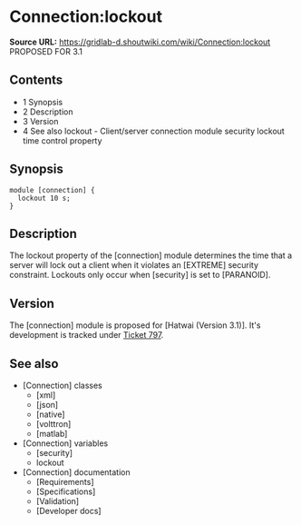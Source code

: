 # Connection:lockout

**Source URL:** https://gridlab-d.shoutwiki.com/wiki/Connection:lockout
PROPOSED FOR 3.1 

## Contents

  * 1 Synopsis
  * 2 Description
  * 3 Version
  * 4 See also
lockout \- Client/server connection module security lockout time control property 

## Synopsis
    
    
    module [connection] {
      lockout 10 s;
    }
    

## Description

The lockout property of the [connection] module determines the time that a server will lock out a client when it violates an [EXTREME] security constraint. Lockouts only occur when [security] is set to [PARANOID]. 

## Version

The [connection] module is proposed for [Hatwai (Version 3.1)]. It's development is tracked under [Ticket 797](http://sourceforge.net/p/gridlab-d/tickets/797). 

## See also

  * [Connection] classes 
    * [xml]
    * [json]
    * [native]
    * [volttron]
    * [matlab]
  * [Connection] variables 
    * [security]
    * lockout
  * [Connection] documentation 
    * [Requirements]
    * [Specifications]
    * [Validation]
    * [Developer docs]
